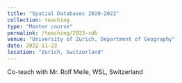```yaml
---
title: "Spatial Databases 2020-2022"
collection: teaching
type: "Master course"
permalink: /teaching/2023-sdb
venue: "University of Zurich, Department of Geography"
date: 2022-11-23
location: "Zurich, Switzerland"
---
```


Co-teach with Mr. Rolf Meile, WSL, Switzerland
